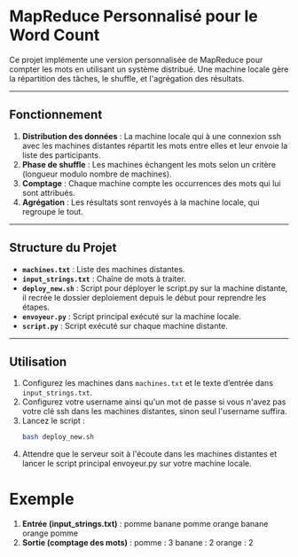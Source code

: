 # MapReduce Personnalisé pour le Word Count

Ce projet implémente une version personnalisée de MapReduce pour compter les mots en utilisant un système distribué. Une machine locale gère la répartition des tâches, le shuffle, et l'agrégation des résultats.

---

## Fonctionnement

1. **Distribution des données** : La machine locale qui à une connexion ssh avec les machines distantes répartit les mots entre elles et leur envoie la liste des participants.
2. **Phase de shuffle** : Les machines échangent les mots selon un critère (longueur modulo nombre de machines).
3. **Comptage** : Chaque machine compte les occurrences des mots qui lui sont attribués.
4. **Agrégation** : Les résultats sont renvoyés à la machine locale, qui regroupe le tout.

---

## Structure du Projet

- **`machines.txt`** : Liste des machines distantes.
- **`input_strings.txt`** : Chaîne de mots à traiter.
- **`deploy_new.sh`** : Script pour déployer le script.py sur la machine distante, il recrée le dossier deploiement depuis le début pour reprendre les étapes.
- **`envoyeur.py`** : Script principal exécuté sur la machine locale.
- **`script.py`** : Script exécuté sur chaque machine distante.

---

## Utilisation

1. Configurez les machines dans `machines.txt` et le texte d’entrée dans `input_strings.txt`.
2. Configurez votre username ainsi qu'un mot de passe si vous n'avez pas votre clé ssh dans les machines distantes, sinon seul l'username suffira.
3. Lancez le script :
   ```bash
   bash deploy_new.sh   
4. Attendre que le serveur soit à l'écoute dans les machines distantes et lancer le script principal envoyeur.py sur votre machine locale.

# Exemple

1. **Entrée (input_strings.txt)** : pomme banane pomme orange banane orange pomme
2. **Sortie (comptage des mots)** : 
pomme : 3
banane : 2
orange : 2


